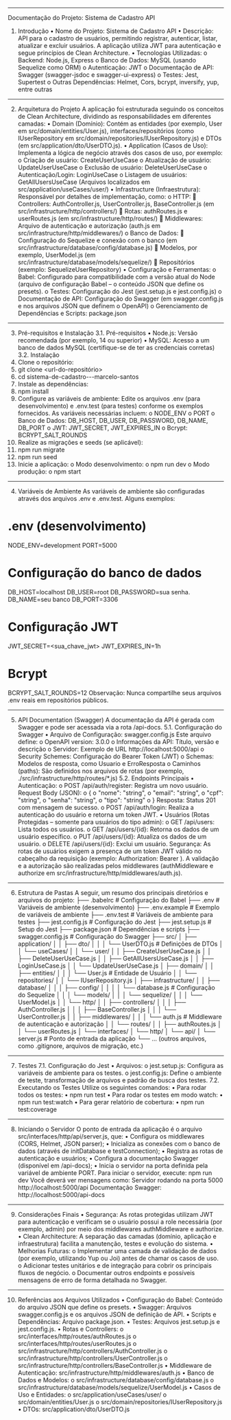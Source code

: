 ________________________________________
Documentação do Projeto: Sistema de Cadastro API
1. Introdução
•	Nome do Projeto: Sistema de Cadastro API
•	Descrição:
API para o cadastro de usuários, permitindo registrar, autenticar, listar, atualizar e excluir usuários. A aplicação utiliza JWT para autenticação e segue princípios de Clean Architecture.
•	Tecnologias Utilizadas:
o	Backend: Node.js, Express
o	Banco de Dados: MySQL (usando Sequelize como ORM)
o	Autenticação: JWT
o	Documentação de API: Swagger (swagger-jsdoc e swagger-ui-express)
o	Testes: Jest, Supertest
o	Outras Dependências: Helmet, Cors, bcrypt, inversify, yup, entre outras
________________________________________
2. Arquitetura do Projeto
A aplicação foi estruturada seguindo os conceitos de Clean Architecture, dividindo as responsabilidades em diferentes camadas:
•	Domain (Domínio):
Contém as entidades (por exemplo, User em src/domain/entities/User.js), interfaces/repositórios (como IUserRepository em src/domain/repositories/IUserRepository.js) e DTOs (em src/application/dto/UserDTO.js).
•	Application (Casos de Uso):
Implementa a lógica de negócio através dos casos de uso, por exemplo:
o	Criação de usuário: CreateUserUseCase
o	Atualização de usuário: UpdateUserUseCase
o	Exclusão de usuário: DeleteUserUseCase
o	Autenticação/Login: LoginUseCase
o	Listagem de usuários: GetAllUsersUseCase
(Arquivos localizados em src/application/useCases/user/)
•	Infrastructure (Infraestrutura):
Responsável por detalhes de implementação, como:
o	HTTP: 
	Controllers: AuthController.js, UserController.js, BaseController.js (em src/infrastructure/http/controllers/)
	Rotas: authRoutes.js e userRoutes.js (em src/infrastructure/http/routes/)
	Middlewares: Arquivo de autenticação e autorização (auth.js em src/infrastructure/http/middlewares/)
o	Banco de Dados: 
	Configuração do Sequelize e conexão com o banco (em src/infrastructure/database/config/database.js)
	Modelos, por exemplo, UserModel.js (em src/infrastructure/database/models/sequelize/)
	Repositórios (exemplo: SequelizeUserRepository)
•	Configuração e Ferramentas:
o	Babel: Configurado para compatibilidade com a versão atual do Node (arquivo de configuração Babel – o conteúdo JSON que define os presets).
o	Testes: Configuração do Jest (jest.setup.js e jest.config.js)
o	Documentação de API: Configuração do Swagger (em swagger.config.js e nos arquivos JSON que definem o OpenAPI)
o	Gerenciamento de Dependências e Scripts: package.json
________________________________________
3. Pré-requisitos e Instalação
3.1. Pré-requisitos
•	Node.js: Versão recomendada (por exemplo, 14 ou superior)
•	MySQL: Acesso a um banco de dados MySQL (certifique-se de ter as credenciais corretas)
3.2. Instalação
1.	Clone o repositório:
2.	git clone <url-do-repositório>
3.	cd sistema-de-cadastro---marcelo-santos
4.	Instale as dependências:
5.	npm install
6.	Configure as variáveis de ambiente:
Edite os arquivos .env (para desenvolvimento) e .env.test (para testes) conforme os exemplos fornecidos. As variáveis necessárias incluem:
o	NODE_ENV
o	PORT
o	Banco de Dados: DB_HOST, DB_USER, DB_PASSWORD, DB_NAME, DB_PORT
o	JWT: JWT_SECRET, JWT_EXPIRES_IN
o	Bcrypt: BCRYPT_SALT_ROUNDS
7.	Realize as migrações e seeds (se aplicável):
8.	npm run migrate
9.	npm run seed
10.	Inicie a aplicação:
o	Modo desenvolvimento: 
o	npm run dev
o	Modo produção: 
o	npm start
________________________________________
4. Variáveis de Ambiente
As variáveis de ambiente são configuradas através dos arquivos .env e .env.test. Alguns exemplos:
# .env (desenvolvimento)
NODE_ENV=development
PORT=5000

# Configuração do banco de dados
DB_HOST=localhost
DB_USER=root
DB_PASSWORD=sua senha.
DB_NAME=seu banco
DB_PORT=3306

# Configuração JWT
JWT_SECRET=<sua_chave_jwt>
JWT_EXPIRES_IN=1h

# Bcrypt
BCRYPT_SALT_ROUNDS=12
Observação: Nunca compartilhe seus arquivos .env reais em repositórios públicos.
________________________________________
5. API Documentation (Swagger)
A documentação da API é gerada com Swagger e pode ser acessada via a rota /api-docs.
5.1. Configuração do Swagger
•	Arquivo de Configuração: swagger.config.js
Este arquivo define: 
o	OpenAPI version: 3.0.0
o	Informações da API: Título, versão e descrição
o	Servidor: Exemplo de URL http://localhost:5000/api
o	Security Schemes: Configuração do Bearer Token (JWT)
o	Schemas: Modelos de resposta, como Usuario e ErroResposta
o	Caminhos (paths): São definidos nos arquivos de rotas (por exemplo, ./src/infrastructure/http/routes/*.js)
5.2. Endpoints Principais
•	Autenticação:
o	POST /api/auth/register:
Registra um novo usuário.
Request Body (JSON):
o	{
o	  "nome": "string",
o	  "email": "string",
o	  "cpf": "string",
o	  "senha": "string",
o	  "tipo": "string"
o	}
Resposta: Status 201 com mensagem de sucesso.
o	POST /api/auth/login:
Realiza a autenticação do usuário e retorna um token JWT.
•	Usuários (Rotas Protegidas – somente para usuários do tipo admin):
o	GET /api/users: Lista todos os usuários.
o	GET /api/users/{id}: Retorna os dados de um usuário específico.
o	PUT /api/users/{id}: Atualiza os dados de um usuário.
o	DELETE /api/users/{id}: Exclui um usuário.
Segurança:
As rotas de usuários exigem a presença de um token JWT válido no cabeçalho da requisição (exemplo: Authorization: Bearer <token>). A validação e a autorização são realizadas pelos middlewares (authMiddleware e authorize em src/infrastructure/http/middlewares/auth.js).
________________________________________
6. Estrutura de Pastas
A seguir, um resumo dos principais diretórios e arquivos do projeto:
├── .babelrc                   # Configuração do Babel
├── .env                       # Variáveis de ambiente (desenvolvimento)
├── .env.example               # Exemplo de variáveis de ambiente
├── .env.test                  # Variáveis de ambiente para testes
├── jest.config.js             # Configuração do Jest
├── jest.setup.js              # Setup do Jest
├── package.json               # Dependências e scripts
├── swagger.config.js          # Configuração do Swagger
├── src/
│   ├── application/
│   │   ├── dto/
│   │   │   └── UserDTO.js     # Definições de DTOs
│   │   └── useCases/
│   │       └── user/
│   │           ├── CreateUserUseCase.js
│   │           ├── DeleteUserUseCase.js
│   │           ├── GetAllUsersUseCase.js
│   │           ├── LoginUseCase.js
│   │           └── UpdateUserUseCase.js
│   ├── domain/
│   │   ├── entities/
│   │   │   └── User.js        # Entidade de Usuário
│   │   └── repositories/
│   │       └── IUserRepository.js
│   ├── infrastructure/
│   │   ├── database/
│   │   │   ├── config/
│   │   │   │   └── database.js  # Configuração do Sequelize
│   │   │   └── models/
│   │   │       └── sequelize/
│   │   │           └── UserModel.js
│   │   └── http/
│   │       ├── controllers/
│   │       │   ├── AuthController.js
│   │       │   ├── BaseController.js
│   │       │   └── UserController.js
│   │       ├── middlewares/
│   │       │   └── auth.js        # Middleware de autenticação e autorização
│   │       └── routes/
│   │           ├── authRoutes.js
│   │           └── userRoutes.js
│   └── interfaces/
│       └── http/
│           └── api/
│               └── server.js    # Ponto de entrada da aplicação
└── ... (outros arquivos, como .gitignore, arquivos de migração, etc.)
________________________________________
7. Testes
7.1. Configuração do Jest
•	Arquivos: 
o	jest.setup.js: Configura as variáveis de ambiente para os testes.
o	jest.config.js: Define o ambiente de teste, transformação de arquivos e padrão de busca dos testes.
7.2. Executando os Testes
Utilize os seguintes comandos:
•	Para rodar todos os testes: 
•	npm run test
•	Para rodar os testes em modo watch: 
•	npm run test:watch
•	Para gerar relatório de cobertura: 
•	npm run test:coverage
________________________________________
8. Iniciando o Servidor
O ponto de entrada da aplicação é o arquivo src/interfaces/http/api/server.js, que:
•	Configura os middlewares (CORS, Helmet, JSON parser);
•	Inicializa as conexões com o banco de dados (através de initDatabase e testConnection);
•	Registra as rotas de autenticação e usuários;
•	Configura a documentação Swagger (disponível em /api-docs);
•	Inicia o servidor na porta definida pela variável de ambiente PORT.
Para iniciar o servidor, execute:
npm run dev
Você deverá ver mensagens como:
Servidor rodando na porta 5000
http://localhost:5000/api
Documentação Swagger: http://localhost:5000/api-docs
________________________________________
9. Considerações Finais
•	Segurança:
As rotas protegidas utilizam JWT para autenticação e verificam se o usuário possui a role necessária (por exemplo, admin) por meio dos middlewares authMiddleware e authorize.
•	Clean Architecture:
A separação das camadas (domínio, aplicação e infraestrutura) facilita a manutenção, testes e evolução do sistema.
•	Melhorias Futuras:
o	Implementar uma camada de validação de dados (por exemplo, utilizando Yup ou Joi) antes de chamar os casos de uso.
o	Adicionar testes unitários e de integração para cobrir os principais fluxos de negócio.
o	Documentar outros endpoints e possíveis mensagens de erro de forma detalhada no Swagger.
________________________________________
10. Referências aos Arquivos Utilizados
•	Configuração do Babel: Conteúdo do arquivo JSON que define os presets.
•	Swagger: Arquivos swagger.config.js e os arquivos JSON de definição de API.
•	Scripts e Dependências: Arquivo package.json.
•	Testes: Arquivos jest.setup.js e jest.config.js.
•	Rotas e Controllers: 
o	src/interfaces/http/routes/authRoutes.js
o	src/interfaces/http/routes/userRoutes.js
o	src/infrastructure/http/controllers/AuthController.js
o	src/infrastructure/http/controllers/UserController.js
o	src/infrastructure/http/controllers/BaseController.js
•	Middleware de Autenticação: src/infrastructure/http/middlewares/auth.js
•	Banco de Dados e Modelos: 
o	src/infrastructure/database/config/database.js
o	src/infrastructure/database/models/sequelize/UserModel.js
•	Casos de Uso e Entidades: 
o	src/application/useCases/user/
o	src/domain/entities/User.js
o	src/domain/repositories/IUserRepository.js
•	DTOs: src/application/dto/UserDTO.js

